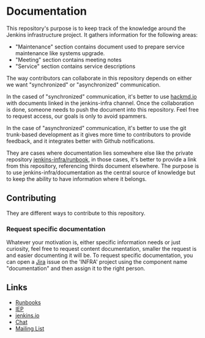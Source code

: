 # Documentation

This repository's purpose is to keep track of the knowledge around the Jenkins infrastructure project.
It gathers information for the following areas:

* "Maintenance" section contains document used to prepare service maintenance like systems upgrade.
* "Meeting" section contains meeting notes
* "Service" section contains service descriptions

The way contributors can collaborate in this repository depends on either we want "synchronized" or "asynchronized" communication.

In the cased of "synchronized" communication, it's better to use [hackmd.io](https://hackmd.io/team/jenkins-infra) with documents linked in the jenkins-infra channel. Once the collaboration is done, someone needs to push the document into this repository.
Feel free to request access, our goals is only to avoid spammers.

In the case of "asynchronized" communication, it's better to use the git trunk-based development as it gives more time
to contributors to provide feedback, and it integrates better with Github notifications.

They are cases where documentation lies somewhere else like the private repository [jenkins-infra/runbook](github.com/jenkins-infra/runbooks), in those cases, it's better to provide a link from this repository, referencing thirds document elsewhere. The purpose is to use jenkins-infra/documentation as the central source of knowledge but to keep the ability to have information where it belongs.

## Contributing

They are different ways to contribute to this repository.

### Request specific documentation

Whatever your motivation is, either specific information needs or just curiosity, feel free to request content documentation, smaller the request is and easier documenting it will be.
To request specific documentation, you can open a [Jira](https://issues.jenkins.io) issue on the 'INFRA' project using the component name "documentation" and then assign it to the right person.

## Links

* [Runbooks](https://github.com/jenkins-infra/runbooks)
* [IEP](https://github.com/jenkins-infra/iep)
* [jenkins.io](https://www.jenkins.io/projects/infrastructure/)
* [Chat](https://www.jenkins.io/chat/#jenkins-infra)
* [Mailing List](https://groups.google.com/u/1/g/jenkins-infra)
